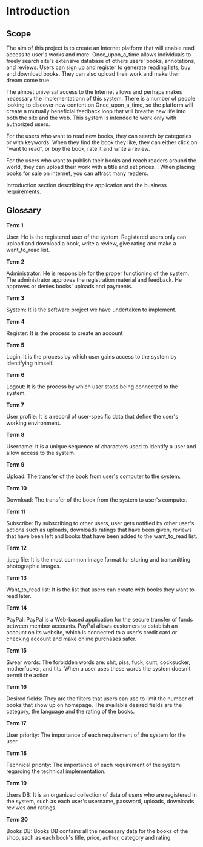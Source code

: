 # Introduction

## Scope

The aim of this project is to create an Internet platform that will enable read access to user's works and more. Once_upon_a_time allows individuals to freely search site's extensive database of others users' books, annotations, and reviews. Users can sign up and register to generate reading lists, buy and download books. They can also upload their work and make their dream come true. 

The almost universal access to the Internet allows and perhaps makes necessary the implementationn of this system.  There is a number of people looking to discover new content on Once_upon_a_time, so the platform will create a mutually beneficial feedback loop that will breathe new life into both the site and the web. This system is intended to work only with authorized users.

For the users who want to read new books, they can search by categories or with keywords. When they find the book they like, they can either click on “want to read”, or buy the book, rate it and write a review.

For the users who want to publish their books and reach readers around the world, they can upload their work with a title and set prices. . When placing books for sale on internet, you can attract many readers.




Introduction section describing the application and the business requirements.

## Glossary

**Term 1**

User: He is the registered user of the system. Registered users only can upload and download a book, write a review, give rating and make a want_to_read list. 

**Term 2** 

Administrator: He is responsible for the proper functioning of the system. The administrator approves the registration material and feedback. He approves or denies books' uploads and payments.

**Term 3**

System: It is the software project we have undertaken to implement.

**Term 4**

Register: It is the process to create an account

**Term 5**

Login: It is the process by which user gains access to the system by identifying himself.

**Term 6**

Logout: It is the process by which user stops  being connected to the system.

**Term 7**

User profile: It is a record of user-specific data that define the user's working environment.

**Term 8**

Username: It is a unique sequence of characters used to identify a user and allow access to the system.

**Term 9**

Upload: The transfer of the book from user's computer to the system.

**Term 10**

Download: The transfer of the book from the system to user's computer.

**Term 11**

Subscribe: By subscribing to other users, user gets notified by other user's actions such as uploads, downloads,ratings that have been given, reviews that have been left and books that have been added to the want_to_read list.

**Term 12**

.jpeg file: It is the most common image format for storing and transmitting photographic images.

**Term 13**

Want_to_read list: It is the list that users can create with books they want to read later.

**Term 14**

PayPal: PayPal is a Web-based application for the secure transfer of funds between member accounts. PayPal allows customers to establish an account on its website, which is connected to a user's credit card or checking account and make online purchases safer.

**Term 15** 

Swear words: The forbidden words are: shit, piss, fuck, cunt, cocksucker, motherfucker, and tits.  When a user uses these words the system doesn't permit the action
 
**Term 16**

Desired fields: They are the filters that users can use to limit the number of books that show up on homepage. The available desired fields are the category, the language and the rating of the books. 

**Term 17**

User priority: The importance of each requirement of the system for the user.

**Term 18**

Technical priority: The importance of each requirement of the system regarding the technical implementation. 

**Term 19**

Users DB: It is an organized collection of data of users who are registered in the system, such as each user's username, password, uploads, downloads, reviwes and ratings.

**Term 20**

Books DB: Books DB contains all the necessary data for the books of the shop, sach as each book's title, price, author, category and rating.

